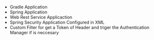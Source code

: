 <ul>
  <li>Gradle Application</li>
  <li>Spring Application</li>
  <li>Web Rest Service Applicaction</li>  
  <li>Spring Security Application Configured in XML</li>
  <li>Custom Filter for get a Token of Header and triger the Authentication Manager if is neccesary</li>  
</ul>
